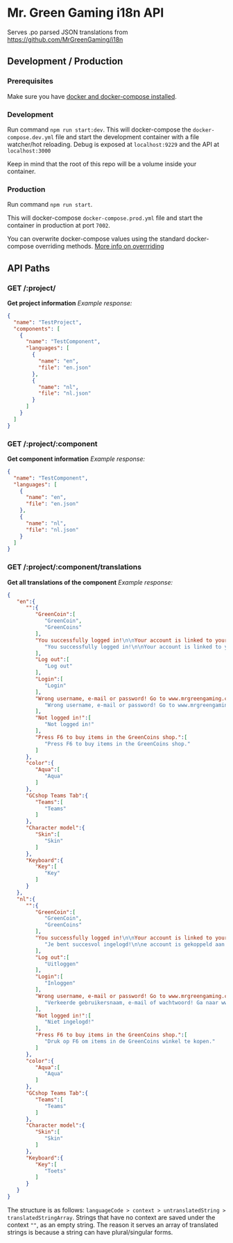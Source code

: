 # Mr. Green Gaming i18n API

Serves .po parsed JSON translations from <https://github.com/MrGreenGaming/i18n>

## Development / Production

### Prerequisites

Make sure you have [docker and docker-compose installed](https://docs.docker.com/compose/install/).

### Development

Run command `npm run start:dev`.
This will docker-compose the `docker-compose.dev.yml` file and start the development container with a file watcher/hot reloading.
Debug is exposed at `localhost:9229` and the API at `localhost:3000`

Keep in mind that the root of this repo will be a volume inside your container.

### Production

Run command `npm run start`.

This will docker-compose `docker-compose.prod.yml` file and start the container in production at port `7002`.

You can overwrite docker-compose values using the standard docker-compose overriding methods. [More info on overrriding](https://docs.docker.com/compose/extends/)

## API Paths

### GET /:project/

**Get project information**
*Example response:*

```json
{
  "name": "TestProject",
  "components": [
    {
      "name": "TestComponent",
      "languages": [
        {
          "name": "en",
          "file": "en.json"
        },
        {
          "name": "nl",
          "file": "nl.json"
        }
      ]
    }
  ]
}
```

### GET /:project/:component

**Get component information**
*Example response:*

```json
{
  "name": "TestComponent",
  "languages": [
    {
      "name": "en",
      "file": "en.json"
    },
    {
      "name": "nl",
      "file": "nl.json"
    }
  ]
}
```

### GET /:project/:component/translations

**Get all translations of the component**
*Example response:*

```json
{
   "en":{
      "":{
         "GreenCoin":[
            "GreenCoin",
            "GreenCoins"
         ],
         "You successfully logged in!\n\nYour account is linked to your pc and you will automatically log in.":[
            "You successfully logged in!\n\nYour account is linked to your pc and you will automatically log in."
         ],
         "Log out":[
            "Log out"
         ],
         "Login":[
            "Login"
         ],
         "Wrong username, e-mail or password! Go to www.mrgreengaming.com/forums/lostpassword/ to retrieve your password.":[
            "Wrong username, e-mail or password! Go to www.mrgreengaming.com/forums/lostpassword/ to retrieve your password."
         ],
         "Not logged in!":[
            "Not logged in!"
         ],
         "Press F6 to buy items in the GreenCoins shop.":[
            "Press F6 to buy items in the GreenCoins shop."
         ]
      },
      "color":{
         "Aqua":[
            "Aqua"
         ]
      },
      "GCshop Teams Tab":{
         "Teams":[
            "Teams"
         ]
      },
      "Character model":{
         "Skin":[
            "Skin"
         ]
      },
      "Keyboard":{
         "Key":[
            "Key"
         ]
      }
   },
   "nl":{
      "":{
         "GreenCoin":[
            "GreenCoin",
            "GreenCoins"
         ],
         "You successfully logged in!\n\nYour account is linked to your pc and you will automatically log in.":[
            "Je bent succesvol ingelogd!\n\ne account is gekoppeld aan je pc en je logt automatisch in."
         ],
         "Log out":[
            "Uitloggen"
         ],
         "Login":[
            "Inloggen"
         ],
         "Wrong username, e-mail or password! Go to www.mrgreengaming.com/forums/lostpassword/ to retrieve your password.":[
            "Verkeerde gebruikersnaam, e-mail of wachtwoord! Ga naar www.mrgreengaming.com/forums/lostpassword/ om jou wachtwoord op te halen."
         ],
         "Not logged in!":[
            "Niet ingelogd!"
         ],
         "Press F6 to buy items in the GreenCoins shop.":[
            "Druk op F6 om items in de GreenCoins winkel te kopen."
         ]
      },
      "color":{
         "Aqua":[
            "Aqua"
         ]
      },
      "GCshop Teams Tab":{
         "Teams":[
            "Teams"
         ]
      },
      "Character model":{
         "Skin":[
            "Skin"
         ]
      },
      "Keyboard":{
         "Key":[
            "Toets"
         ]
      }
   }
}
```

The structure is as follows: `languageCode > context > untranslatedString > translatedStringArray`.
Strings that have no context are saved under the context `""`, as an empty string.
The reason it serves an array of translated strings is because a string can have plural/singular forms.
